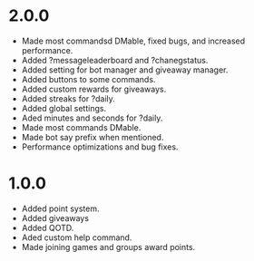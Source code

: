 # 2.0.0
- Made most commandsd DMable, fixed bugs, and increased performance.
- Added ?messageleaderboard and ?chanegstatus.
- Added setting for bot manager and giveaway manager.
- Added buttons to some commands.
- Added custom rewards for giveaways.
- Added streaks for ?daily.
- Added global settings.
- Aded minutes and seconds for ?daily.
- Made most commands DMable.
- Made bot say prefix when mentioned.
- Performance optimizations and bug fixes.

# 1.0.0
- Added point system.
- Added giveaways
- Added QOTD.
- Aded custom help command.
- Made joining games and groups award points.
